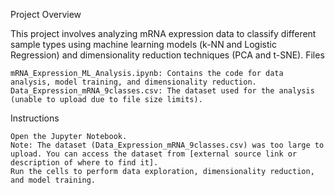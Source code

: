 Project Overview

This project involves analyzing mRNA expression data to classify different sample types using machine learning models (k-NN and Logistic Regression) and dimensionality reduction techniques (PCA and t-SNE).
Files

    mRNA_Expression_ML_Analysis.ipynb: Contains the code for data analysis, model training, and dimensionality reduction.
    Data_Expression_mRNA_9classes.csv: The dataset used for the analysis (unable to upload due to file size limits).

Instructions

    Open the Jupyter Notebook.
    Note: The dataset (Data_Expression_mRNA_9classes.csv) was too large to upload. You can access the dataset from [external source link or description of where to find it].
    Run the cells to perform data exploration, dimensionality reduction, and model training.
